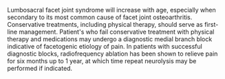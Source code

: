 Lumbosacral facet joint syndrome will increase with age, especially when secondary to its most common cause of facet joint osteoarthritis. Conservative treatments, including physical therapy, should serve as first-line management. Patient's who fail conservative treatment with physical therapy and medications may undergo a diagnostic medial branch block indicative of facetogenic etiology of pain. In patients with successful diagnostic blocks, radiofrequency ablation has been shown to relieve pain for six months up to 1 year, at which time repeat neurolysis may be performed if indicated.